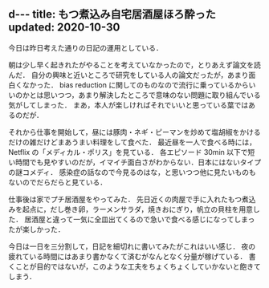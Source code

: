 d---
title: もつ煮込み自宅居酒屋ほろ酔った
updated: 2020-10-30
---

今日は昨日考えた通りの日記の運用としている．

朝は少し早く起きれたがやることを考えていなかったので，とりあえず論文を読んだ．
自分の興味と近いところで研究をしている人の論文だったが，あまり面白くなかった．
bias reduction に関してのものなので流行に乗っているからいいのかとは思いつつ，あまり解決したところで意味のない問題に取り組んでいる気がしてしまった．
まあ，本人が楽しければそれでいいと思っている葉ではあるのだが．

それから仕事を開始して，昼には豚肉・ネギ・ピーマンを炒めて塩胡椒をかけるだけの雑だけどまあうまい料理をして食べた．
最近昼を一人で食べる時には，Netflix の「メディカル・ポリス」を見ている．
各エピソード 30min 以下で短い時間でも見やすいのだが，イマイチ面白さがわからない．日本にはないタイプの謎コメディ．
感染症の話なので今見るのはな，と思いつつ他に見たいものもないのでだらだらと見ている．

仕事後は家でプチ居酒屋をやってみた．
先日近くの肉屋で手に入れたもつ煮込みを起点に，だし巻き卵，ラーメンサラダ，焼きおにぎり，帆立の貝柱を用意した．
居酒屋と違って一気に全皿出てくるので急いで食べる感じになってしまったが楽しかった．

今日は一日を三分割して，日記を細切れに書いてみたがこれはいい感じ．
夜の疲れている時間にはあまり書かなくて済むがなんとなく分量が稼げている．
書くことが目的ではないが，このような工夫をちょくちょくしていかないと飽きてしまう．
